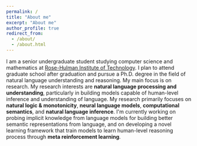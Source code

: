 ```yaml
---
permalink: /
title: "About me"
excerpt: "About me"
author_profile: true
redirect_from: 
  - /about/
  - /about.html
---
```


I am a senior undergraduate student studying computer science and mathematics at [Rose-Hulman Institute of Technology](https://www.rose-hulman.edu). I plan to attend graduate school after graduation and pursue a Ph.D. degree in the field of natural language understanding and reasoning. My main focus is on research. My research interests are **natural language processing and understanding**, particularly in building models capable of human-level inference and understanding of language. My research primarily focuses on **natural logic & monotonicity**, **neural language models**, **computational semantics**, and **natural language inference**. I'm currently working on probing implicit knowledge from language models for building better semantic representations from language, and on developing a novel learning framework that train models to learn human-level reasoning process through **meta reinforcement learning**.

